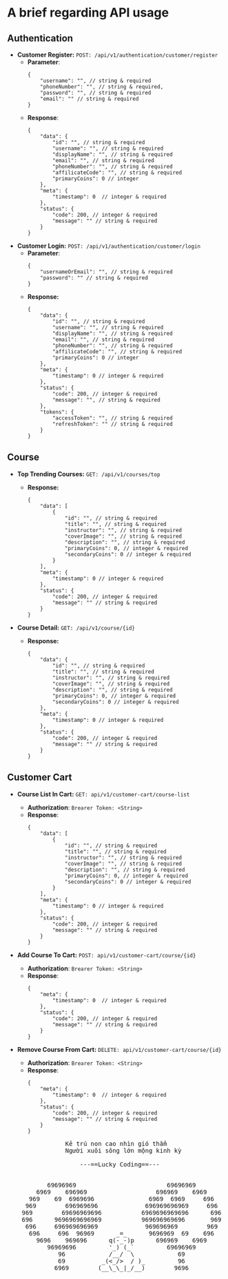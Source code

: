 # A brief regarding API usage

## Authentication
- **Customer Register:**
  `POST: /api/v1/authentication/customer/register`
    - **Parameter**:
      ```json5
      {
          "username": "", // string & required
          "phoneNumber": "", // string & required,
          "password": "", // string & required
          "email": "" // string & required
      }
      ```
    - **Response**:
      ```json5
      {
          "data": {
              "id": "", // string & required
              "username": "", // string & required
              "displayName": "", // string & required
              "email": "", // string & required
              "phoneNumber": "", // string & required
              "affilicateCode": "", // string & required
              "primaryCoins": 0 // integer
          },
          "meta": {
              "timestamp": 0  // integer & required
          },
          "status": {
              "code": 200, // integer & required
              "message": "" // string & required
          }
      }
      ```
- **Customer Login:**
  `POST: /api/v1/authentication/customer/login `
    - **Parameter**:
      ```json5
      {
          "usernameOrEmail": "", // string & required
          "password": "" // string & required
      }
      ```
    - **Response:**
      ```json5
      {
          "data": {
              "id": "", // string & required
              "username": "", // string & required
              "displayName": "", // string & required
              "email": "", // string & required
              "phoneNumber": "", // string & required
              "affilicateCode": "", // string & required
              "primaryCoins": 0 // integer
          },
          "meta": {
              "timestamp": 0 // integer & required
          },
          "status": {
              "code": 200, // integer & required
              "message": "", // string & required
          },
          "tokens": {
              "accessToken": "", // string & required
              "refreshToken": "" // string & required
          }
      }
      ```

## Course
- **Top Trending Courses:**
  `GET: /api/v1/courses/top`
    - **Response:**
      ```json5
      {
          "data": [
              {
                  "id": "", // string & required
                  "title": "", // string & required
                  "instructor": "", // string & required
                  "coverImage": "", // string & required
                  "description": "", // string & required
                  "primaryCoins": 0, // integer & required
                  "secondaryCoins": 0 // integer & required
              }
          ],
          "meta": {
              "timestamp": 0 // integer & required
          },
          "status": {
              "code": 200, // integer & required
              "message": "" // string & required
          }
      }
      ```
- **Course Detail:** 
`GET: /api/v1/course/{id}`
      
  - **Response:**
      ```json5
      {
          "data": {
              "id": "", // string & required
              "title": "", // string & required
              "instructor": "", // string & required
              "coverImage": "", // string & required
              "description": "", // string & required
              "primaryCoins": 0, // integer & required
              "secondaryCoins": 0 // integer & required
          },
          "meta": {
              "timestamp": 0 // integer & required
          }, 
          "status": {
              "code": 200, // integer & required
              "message": "" // string & required
          }
      }
      ```

## Customer Cart
- **Course List In Cart:**
  `GET: api/v1/customer-cart/course-list`
    - **Authorization**:
      `Brearer Token: <String>`
    - **Response**:
      ```json5
      {
          "data": [
              {
                  "id": "", // string & required
                  "title": "", // string & required
                  "instructor": "", // string & required
                  "coverImage": "", // string & required
                  "description": "", // string & required
                  "primaryCoins": 0, // integer & required
                  "secondaryCoins": 0 // integer & required
              }
          ],
          "meta": {
              "timestamp": 0 // integer & required
          },
          "status": {
              "code": 200, // integer & required
              "message": "" // string & required
          }
      }
      ```
- **Add Course To Cart:**
`POST: api/v1/customer-cart/course/{id}`
  - **Authorization**:
    `Brearer Token: <String>`
  - **Response**: 
    ```json5
    {
        "meta": {
            "timestamp": 0  // integer & required
        },
        "status": {
            "code": 200, // integer & required
            "message": "" // string & required
        }
    }
    ```

- **Remove Course From Cart:**
`DELETE: api/v1/customer-cart/course/{id}`
  - **Authorization**:
    `Brearer Token: <String>`
  - **Response**:
    ```json5
    {
        "meta": {
            "timestamp": 0  // integer & required
        },
        "status": {
            "code": 200, // integer & required
            "message": "" // string & required
        }
    }
    ```

<pre>
                Kẻ trú non cao nhìn gió thẳm
                Người xuôi sông lớn mộng kinh kỳ

                    ---==Lucky Coding==---
                             
    
           69696969                         69696969
        6969    696969                   696969    6969
      969    69  6969696               6969  6969     696
     969        696969696             696969696969     696
    969        69696969696           6969696969696      696
    696      9696969696969           969696969696       969
     696     696969696969             969696969        969
      696     696  96969      _=_      9696969  69    696
        9696    969696      q(-_-)p      696969    6969
           96969696         '_) (_`         69696969
              96            /__/  \            69
              69          _(<_/>  / )_         96
             6969        (__\_\_|_/__)        9696

</pre>
